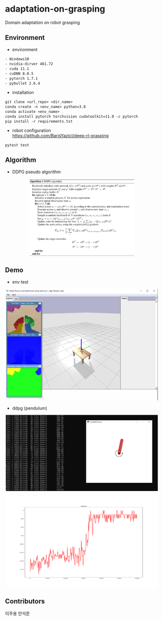 # adaptation-on-grasping
Domain adaptation on robot grasping 


## Environment
- environment
```
- Windows10
- nvidia-dirver 461.72
- cuda 11.1
- cuDNN 8.0.5
- pytorch 1.7.1
- pybullet 2.6.4
```
- installation 
```
git clone <url_repo> <dir_name>
conda create -n <env_name> python=3.8
conda activate <env_name> 
conda install pytorch torchvision cudatoolkit=11.0 -c pytorch
pip install -r requirements.txt
```

- robot configuration       
https://github.com/BarisYazici/deep-rl-grasping     
```
pytest test
```

## Algorithm
- DDPG pseudo algorithm
<p align="center">
<img src="demo/ddpg_pseudo.png" width="350px">
</p>

## Demo
- env test     
<p align="center">
<img src="demo/pybullet.PNG" width="500px">
</p>

- ddpg (pendulum)
<p align="center">
<img src="demo/pendulum.png" width="500px" height="250px">
</p>
<p align="center">
<img src="demo/ddpg_pendulum.png" width="500px" height="300px">
</p>


## Contributors
이주용 안석준